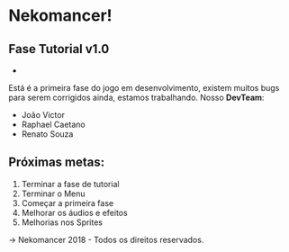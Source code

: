 # Nekomancer!
## Fase Tutorial v1.0
-
Está é a primeira fase do jogo em desenvolvimento, existem muitos bugs para serem corrigidos ainda, estamos trabalhando.
Nosso **DevTeam**:

 - João Victor
 - Raphael Caetano
 - Renato Souza

## Próximas metas: 

 1. Terminar a fase de tutorial
 2. Terminar o Menu
 3. Começar a primeira fase
 4. Melhorar os áudios e efeitos
 5. Melhorias nos Sprites

-> Nekomancer 2018 - Todos os direitos reservados.

